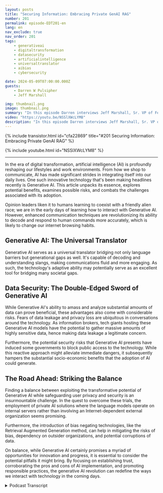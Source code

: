 ```yaml
---
layout: posts
title: "Securing Information: Embracing Private GenAI RAG"
number: 201
permalink: episode-EDT201-en
lang: en
nav_exclude: true
nav_order: 201
tags:
    - generativeai
    - digitaltransformation
    - datasecurity
    - artificialintelligence
    - universaltranslator
    - aibias
    - cybersecurity

date: 2024-05-09T07:00:00.000Z
guests:
    - Darren W Pulsipher
    - Jeff Marshall

img: thumbnail.png
image: thumbnail.png
summary: "In this episode Darren interviews Jeff Marshall, Sr. VP of Federal and DOD at FedData. They explore GenAI, delving into its potential benefits, security risks, and the quest for balance between innovation and privacy. Discover how this technology acts as a universal translator, its data security challenges, and the road ahead for organizations trying to protect their data."
video: "https://youtu.be/NSSlXWcLYM8"
description: "In this episode Darren interviews Jeff Marshall, Sr. VP of Federal and DOD at FedData. They explore GenAI, delving into its potential benefits, security risks, and the quest for balance between innovation and privacy. Discover how this technology acts as a universal translator, its data security challenges, and the road ahead for organizations trying to protect their data."
---
```


<div>
{% include transistor.html id="cfa22869" title="#201 Securing Information: Embracing Private GenAI RAG" %}

{% include youtube.html id="NSSlXWcLYM8" %}
</div>

---

In the era of digital transformation, artificial intelligence (AI) is profoundly reshaping our lifestyles and work environments. From how we shop to communicate, AI has made significant strides in integrating itself into our daily lives. One such innovative technology that's been making headlines recently is Generative AI. This article unpacks its essence, explores potential benefits, examines possible risks, and combats the challenges associated with its adoption. 

Opinion leaders liken it to humans learning to coexist with a friendly alien race; we are in the early days of learning how to interact with Generative AI. However, enhanced communication techniques are revolutionizing its ability to decode and respond to human commands more accurately, which is likely to change our internet browsing habits.

## Generative AI: The Universal Translator 

Generative AI serves as a universal translator bridging not only language barriers but generational gaps as well. It's capable of decoding and understanding slangs, making communications fluid and more engaging. As such, the technology's adaptive ability may potentially serve as an excellent tool for bridging many societal gaps.

## Data Security: The Double-Edged Sword of Generative AI 

While Generative AI's ability to amass and analyze substantial amounts of data can prove beneficial, these advantages also come with considerable risks. Fears of data leakage and privacy loss are ubiquitous in conversations around the technology. As information brokers, tech giants hosting these Generative AI models have the potential to gather massive amounts of highly sensitive data, hence making data leakage a legitimate concern. 

Furthermore, the potential security risks that Generative AI presents have induced some governments to block public access to the technology. While this reactive approach might alleviate immediate dangers, it subsequently hampers the substantial socio-economic benefits that the adoption of AI could generate.

## The Road Ahead: Striking the Balance

Finding a balance between exploiting the transformative potential of Generative AI while safeguarding user privacy and security is an insurmountable challenge. In the quest to overcome these trials, the employment of private AI solutions where the language models operate on internal servers rather than involving an Internet-dependent external organization seems promising.

Furthermore, the introduction of bias negating technologies, like the Retrieval Augmented Generation method, can help in mitigating the risks of bias, dependency on outsider organizations, and potential corruptions of data.

On balance, while Generative AI certainly promises a myriad of opportunities for innovation and progress, it is essential to consider the potential pitfalls it might bring. By focusing on establishing trust, corroborating the pros and cons of AI implementation, and promoting responsible practices, the generative AI revolution can redefine the ways we interact with technology in the coming days.



<details>
<summary> Podcast Transcript </summary>

<p></p>

</details>
